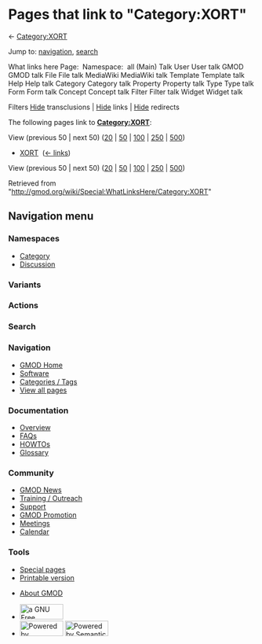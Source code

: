 <div id="mw-page-base" class="noprint">

</div>

<div id="mw-head-base" class="noprint">

</div>

<div id="content" class="mw-body" role="main">

<span id="top"></span>

<div id="mw-js-message" style="display:none;">

</div>



# <span dir="auto">Pages that link to "Category:XORT"</span>

<div id="bodyContent">

<div id="contentSub">

← [Category:XORT](/wiki/Category:XORT "Category:XORT")

</div>

<div id="jump-to-nav" class="mw-jump">

Jump to: [navigation](#mw-navigation), [search](#p-search)

</div>

<div id="mw-content-text">

What links here Page:  Namespace:  all (Main) Talk User User talk GMOD
GMOD talk File File talk MediaWiki MediaWiki talk Template Template talk
Help Help talk Category Category talk Property Property talk Type Type
talk Form Form talk Concept Concept talk Filter Filter talk Widget
Widget talk

Filters
[Hide](/mediawiki/index.php?title=Special:WhatLinksHere/Category:XORT&hidetrans=1 "Special:WhatLinksHere/Category:XORT")
transclusions \|
[Hide](/mediawiki/index.php?title=Special:WhatLinksHere/Category:XORT&hidelinks=1 "Special:WhatLinksHere/Category:XORT")
links \|
[Hide](/mediawiki/index.php?title=Special:WhatLinksHere/Category:XORT&hideredirs=1 "Special:WhatLinksHere/Category:XORT")
redirects

The following pages link to
**[Category:XORT](/wiki/Category:XORT "Category:XORT")**:

View (previous 50 \| next 50)
([20](/mediawiki/index.php?title=Special:WhatLinksHere/Category:XORT&limit=20 "Special:WhatLinksHere/Category:XORT")
\|
[50](/mediawiki/index.php?title=Special:WhatLinksHere/Category:XORT&limit=50 "Special:WhatLinksHere/Category:XORT")
\|
[100](/mediawiki/index.php?title=Special:WhatLinksHere/Category:XORT&limit=100 "Special:WhatLinksHere/Category:XORT")
\|
[250](/mediawiki/index.php?title=Special:WhatLinksHere/Category:XORT&limit=250 "Special:WhatLinksHere/Category:XORT")
\|
[500](/mediawiki/index.php?title=Special:WhatLinksHere/Category:XORT&limit=500 "Special:WhatLinksHere/Category:XORT"))

- [XORT](/wiki/XORT "XORT") ‎ <span class="mw-whatlinkshere-tools">([←
  links](/mediawiki/index.php?title=Special:WhatLinksHere&target=XORT "Special:WhatLinksHere"))</span>

View (previous 50 \| next 50)
([20](/mediawiki/index.php?title=Special:WhatLinksHere/Category:XORT&limit=20 "Special:WhatLinksHere/Category:XORT")
\|
[50](/mediawiki/index.php?title=Special:WhatLinksHere/Category:XORT&limit=50 "Special:WhatLinksHere/Category:XORT")
\|
[100](/mediawiki/index.php?title=Special:WhatLinksHere/Category:XORT&limit=100 "Special:WhatLinksHere/Category:XORT")
\|
[250](/mediawiki/index.php?title=Special:WhatLinksHere/Category:XORT&limit=250 "Special:WhatLinksHere/Category:XORT")
\|
[500](/mediawiki/index.php?title=Special:WhatLinksHere/Category:XORT&limit=500 "Special:WhatLinksHere/Category:XORT"))

</div>

<div class="printfooter">

Retrieved from
"<http://gmod.org/wiki/Special:WhatLinksHere/Category:XORT>"

</div>

<div id="catlinks" class="catlinks catlinks-allhidden">

</div>

<div class="visualClear">

</div>

</div>

</div>

<div id="mw-navigation">

## Navigation menu

<div id="mw-head">



<div id="left-navigation">

<div id="p-namespaces" class="vectorTabs" role="navigation"
aria-labelledby="p-namespaces-label">

### Namespaces

- <span id="ca-nstab-category"><a href="/wiki/Category:XORT" accesskey="c"
  title="View the category page [c]">Category</a></span>
- <span id="ca-talk"><a
  href="/mediawiki/index.php?title=Category_talk:XORT&amp;action=edit&amp;redlink=1"
  accesskey="t"
  title="Discussion about the content page [t]">Discussion</a></span>

</div>

<div id="p-variants" class="vectorMenu emptyPortlet" role="navigation"
aria-labelledby="p-variants-label">

### 

### Variants[](#)

<div class="menu">

</div>

</div>

</div>

<div id="right-navigation">



<div id="p-cactions" class="vectorMenu emptyPortlet" role="navigation"
aria-labelledby="p-cactions-label">

### Actions[](#)

<div class="menu">

</div>

</div>

<div id="p-search" role="search">

### Search

<div id="simpleSearch">

</div>

</div>

</div>

</div>

<div id="mw-panel">

<div id="p-logo" role="banner">

<a href="/wiki/Main_Page"
style="background-image: url(http://gmod.org/images/GMOD-cogs.png);"
title="Visit the main page"></a>

</div>

<div id="p-Navigation" class="portal" role="navigation"
aria-labelledby="p-Navigation-label">

### Navigation

<div class="body">

- <span id="n-GMOD-Home">[GMOD Home](/wiki/Main_Page)</span>
- <span id="n-Software">[Software](/wiki/GMOD_Components)</span>
- <span id="n-Categories-.2F-Tags">[Categories /
  Tags](/wiki/Categories)</span>
- <span id="n-View-all-pages">[View all
  pages](/wiki/Special:AllPages)</span>

</div>

</div>

<div id="p-Documentation" class="portal" role="navigation"
aria-labelledby="p-Documentation-label">

### Documentation

<div class="body">

- <span id="n-Overview">[Overview](/wiki/Overview)</span>
- <span id="n-FAQs">[FAQs](/wiki/Category:FAQ)</span>
- <span id="n-HOWTOs">[HOWTOs](/wiki/Category:HOWTO)</span>
- <span id="n-Glossary">[Glossary](/wiki/Glossary)</span>

</div>

</div>

<div id="p-Community" class="portal" role="navigation"
aria-labelledby="p-Community-label">

### Community

<div class="body">

- <span id="n-GMOD-News">[GMOD News](/wiki/GMOD_News)</span>
- <span id="n-Training-.2F-Outreach">[Training /
  Outreach](/wiki/Training_and_Outreach)</span>
- <span id="n-Support">[Support](/wiki/Support)</span>
- <span id="n-GMOD-Promotion">[GMOD
  Promotion](/wiki/GMOD_Promotion)</span>
- <span id="n-Meetings">[Meetings](/wiki/Meetings)</span>
- <span id="n-Calendar">[Calendar](/wiki/Calendar)</span>

</div>

</div>

<div id="p-tb" class="portal" role="navigation"
aria-labelledby="p-tb-label">

### Tools

<div class="body">

- <span id="t-specialpages"><a href="/wiki/Special:SpecialPages" accesskey="q"
  title="A list of all special pages [q]">Special pages</a></span>
- <span id="t-print"><a
  href="/mediawiki/index.php?title=Special:WhatLinksHere/Category:XORT&amp;printable=yes"
  rel="alternate" accesskey="p"
  title="Printable version of this page [p]">Printable version</a></span>

</div>

</div>

</div>

</div>

<div id="footer" role="contentinfo">

- <span id="footer-places-about">[About
  GMOD](/wiki/GMOD:About "GMOD:About")</span>

<!-- -->

- <span id="footer-copyrightico">[<img src="http://www.gnu.org/graphics/gfdl-logo-small.png" width="88"
  height="31" alt="a GNU Free Documentation License" />](http://www.gnu.org/licenses/fdl-1.3.html)</span>
- <span id="footer-poweredbyico">[<img src="/mediawiki/skins/common/images/poweredby_mediawiki_88x31.png"
  width="88" height="31" alt="Powered by MediaWiki" />](//www.mediawiki.org/)
  [<img
  src="/mediawiki/extensions/SemanticMediaWiki/includes/../resources/images/smw_button.png"
  width="88" height="31" alt="Powered by Semantic MediaWiki" />](https://www.semantic-mediawiki.org/wiki/Semantic_MediaWiki)</span>

<div style="clear:both">

</div>

</div>
